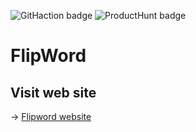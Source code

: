 ![GitHaction badge](https://github.com/acroquelois/flip-word/actions/workflows/.github/workflows/dart.yml/badge.svg)
![ProductHunt badge](https://api.producthunt.com/widgets/embed-image/v1/featured.svg?post_id=309556&theme=light%22)

# FlipWord

## Visit web site

-> [Flipword website](https://flipword.io)